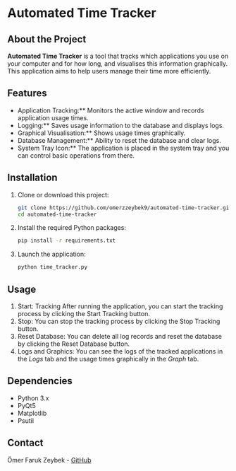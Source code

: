 # Automated Time Tracker

## About the Project

**Automated Time Tracker** is a tool that tracks which applications you use on your computer and for how long, and visualises this information graphically. This application aims to help users manage their time more efficiently.

## Features

- Application Tracking:** Monitors the active window and records application usage times.
- Logging:** Saves usage information to the database and displays logs.
- Graphical Visualisation:** Shows usage times graphically.
- Database Management:** Ability to reset the database and clear logs.
- System Tray Icon:** The application is placed in the system tray and you can control basic operations from there.

## Installation

1. Clone or download this project:
   ```sh
   git clone https://github.com/omerzzeybek9/automated-time-tracker.git
   cd automated-time-tracker
2. Install the required Python packages:
   ```sh
   pip install -r requirements.txt
3. Launch the application:
   ```sh
   python time_tracker.py

## Usage

1. Start: Tracking After running the application, you can start the tracking process by clicking the Start Tracking button.
2. Stop: You can stop the tracking process by clicking the Stop Tracking button.
3. Reset Database: You can delete all log records and reset the database by clicking the Reset Database button.
4. Logs and Graphics: You can see the logs of the tracked applications in the *Logs* tab and the usage times graphically in the *Graph* tab.

## Dependencies

- Python 3.x
- PyQt5
- Matplotlib
- Psutil

## Contact

Ömer Faruk Zeybek - [GitHub](https://github.com/omerzzeybek9)
   
